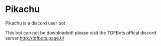 # Pikachu
Pikachu is a discord user bot 

This bot can not be downloaded!
please visit the TDFBots offical discord server http://tdfbots.page.tl/

